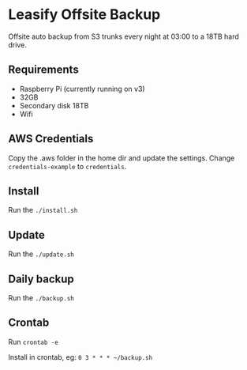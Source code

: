 # Leasify Offsite Backup
Offsite auto backup from S3 trunks every night at 03:00 to a 18TB hard drive.

## Requirements
* Raspberry Pi (currently running on v3)
* 32GB
* Secondary disk 18TB
* Wifi

## AWS Credentials
Copy the .aws folder in the home dir and update the settings.
Change `credentials-example` to `credentials`.

## Install
Run the `./install.sh`

## Update
Run the `./update.sh`

## Daily backup
Run the `./backup.sh`

## Crontab
Run `crontab -e`

Install in crontab, eg:
`0 3 * * * ~/backup.sh`
